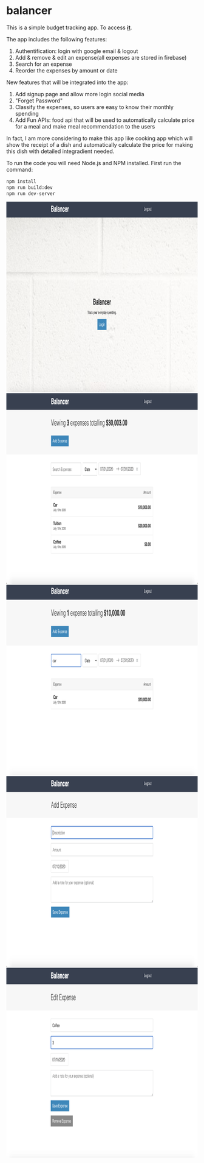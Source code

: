 # balancer
This is a simple budget tracking app. To access [**it**](https://balancer-roycez.herokuapp.com/).

The app includes the following features:
1. Authentification: login with google email & logout
2. Add & remove & edit an expense(all expenses are stored in firebase)
3. Search for an expense
4. Reorder the expenses by amount or date

New features that will be integrated into the app:
1. Add signup page and allow more login social media
2. "Forget Password"
3. Classify the expenses, so users are easy to know their monthly spending
4. Add Fun APIs: food api that will be used to automatically calculate price for a meal and make meal recommendation to the users

In fact, I am more considering to make this app like cooking app which will show the receipt of a dish and automatically calculate the price for making this dish
with detailed integradient needed. 

To run the code you will need Node.js and NPM installed. First run the command:
```
npm install
npm run build:dev
npm run dev-server
```
<img src="https://github.com/RoyceDavison/balancer/blob/master/imgs/loginPage.png" width="1000" height="500">
<img src="https://github.com/RoyceDavison/balancer/blob/master/imgs/dashboard.png" width="1000" height="500">
<img src="https://github.com/RoyceDavison/balancer/blob/master/imgs/search.png" width="1000" height="500">
<img src="https://github.com/RoyceDavison/balancer/blob/master/imgs/addExpense.png" width="1000" height="500">
<img src="https://github.com/RoyceDavison/balancer/blob/master/imgs/editExpense.png" width="1000" height="500">
